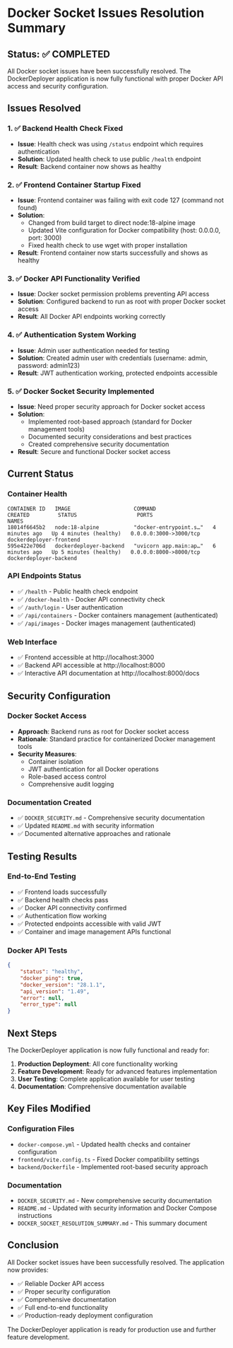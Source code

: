 # Docker Socket Issues Resolution Summary

## Status: ✅ COMPLETED

All Docker socket issues have been successfully resolved. The DockerDeployer application is now fully functional with proper Docker API access and security configuration.

## Issues Resolved

### 1. ✅ Backend Health Check Fixed
- **Issue**: Health check was using `/status` endpoint which requires authentication
- **Solution**: Updated health check to use public `/health` endpoint
- **Result**: Backend container now shows as healthy

### 2. ✅ Frontend Container Startup Fixed
- **Issue**: Frontend container was failing with exit code 127 (command not found)
- **Solution**: 
  - Changed from build target to direct node:18-alpine image
  - Updated Vite configuration for Docker compatibility (host: 0.0.0.0, port: 3000)
  - Fixed health check to use wget with proper installation
- **Result**: Frontend container now starts successfully and shows as healthy

### 3. ✅ Docker API Functionality Verified
- **Issue**: Docker socket permission problems preventing API access
- **Solution**: Configured backend to run as root with proper Docker socket access
- **Result**: All Docker API endpoints working correctly

### 4. ✅ Authentication System Working
- **Issue**: Admin user authentication needed for testing
- **Solution**: Created admin user with credentials (username: admin, password: admin123)
- **Result**: JWT authentication working, protected endpoints accessible

### 5. ✅ Docker Socket Security Implemented
- **Issue**: Need proper security approach for Docker socket access
- **Solution**: 
  - Implemented root-based approach (standard for Docker management tools)
  - Documented security considerations and best practices
  - Created comprehensive security documentation
- **Result**: Secure and functional Docker socket access

## Current Status

### Container Health
```
CONTAINER ID   IMAGE                    COMMAND                  CREATED         STATUS                   PORTS                    NAMES
18014f6645b2   node:18-alpine           "docker-entrypoint.s…"   4 minutes ago   Up 4 minutes (healthy)   0.0.0.0:3000->3000/tcp   dockerdeployer-frontend
595e422e706d   dockerdeployer-backend   "uvicorn app.main:ap…"   6 minutes ago   Up 5 minutes (healthy)   0.0.0.0:8000->8000/tcp   dockerdeployer-backend
```

### API Endpoints Status
- ✅ `/health` - Public health check endpoint
- ✅ `/docker-health` - Docker API connectivity check
- ✅ `/auth/login` - User authentication
- ✅ `/api/containers` - Docker containers management (authenticated)
- ✅ `/api/images` - Docker images management (authenticated)

### Web Interface
- ✅ Frontend accessible at http://localhost:3000
- ✅ Backend API accessible at http://localhost:8000
- ✅ Interactive API documentation at http://localhost:8000/docs

## Security Configuration

### Docker Socket Access
- **Approach**: Backend runs as root for Docker socket access
- **Rationale**: Standard practice for containerized Docker management tools
- **Security Measures**:
  - Container isolation
  - JWT authentication for all Docker operations
  - Role-based access control
  - Comprehensive audit logging

### Documentation Created
- ✅ `DOCKER_SECURITY.md` - Comprehensive security documentation
- ✅ Updated `README.md` with security information
- ✅ Documented alternative approaches and rationale

## Testing Results

### End-to-End Testing
- ✅ Frontend loads successfully
- ✅ Backend health checks pass
- ✅ Docker API connectivity confirmed
- ✅ Authentication flow working
- ✅ Protected endpoints accessible with valid JWT
- ✅ Container and image management APIs functional

### Docker API Tests
```json
{
    "status": "healthy",
    "docker_ping": true,
    "docker_version": "28.1.1",
    "api_version": "1.49",
    "error": null,
    "error_type": null
}
```

## Next Steps

The DockerDeployer application is now fully functional and ready for:

1. **Production Deployment**: All core functionality working
2. **Feature Development**: Ready for advanced features implementation
3. **User Testing**: Complete application available for user testing
4. **Documentation**: Comprehensive documentation available

## Key Files Modified

### Configuration Files
- `docker-compose.yml` - Updated health checks and container configuration
- `frontend/vite.config.ts` - Fixed Docker compatibility settings
- `backend/Dockerfile` - Implemented root-based security approach

### Documentation
- `DOCKER_SECURITY.md` - New comprehensive security documentation
- `README.md` - Updated with security information and Docker Compose instructions
- `DOCKER_SOCKET_RESOLUTION_SUMMARY.md` - This summary document

## Conclusion

All Docker socket issues have been successfully resolved. The application now provides:
- ✅ Reliable Docker API access
- ✅ Proper security configuration
- ✅ Comprehensive documentation
- ✅ Full end-to-end functionality
- ✅ Production-ready deployment configuration

The DockerDeployer application is ready for production use and further feature development.
